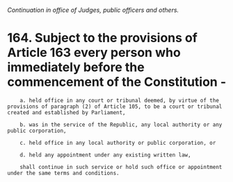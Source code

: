 *Continuation in office of Judges, public officers and others.*

# 164. Subject to the provisions of Article 163 every person who immediately before the commencement of the Constitution -

        a. held office in any court or tribunal deemed, by virtue of the provisions of paragraph (2) of Article 105, to be a court or tribunal created and established by Parliament,

        b. was in the service of the Republic, any local authority or any public corporation,

        c. held office in any local authority or public corporation, or

        d. held any appointment under any existing written law,

        shall continue in such service or hold such office or appointment under the same terms and conditions.